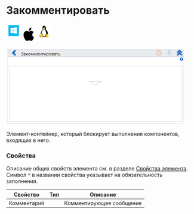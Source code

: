# Закомментировать

![](<../../../.gitbook/assets/image (100) (1) (1) (1) (1) (1) (1) (1) (2) (316).png>)

![](<../../../.gitbook/assets/image (89).png>)

Элемент-контейнер, который блокирует выполнения компонентов, входящих в него.

### Свойства
Описание общих свойств элемента см. в разделе [Свойства элемента](https://docs.primo-rpa.ru/primo-rpa/primo-studio/process/elements#svoistva-elementa).\
Символ `*` в названии свойства указывает на обязательность заполнения.

| Свойство    | Тип | Описание                 |
| ----------- | --- | ------------------------ |
| Комментарий |     | Комментирующее сообщение |
